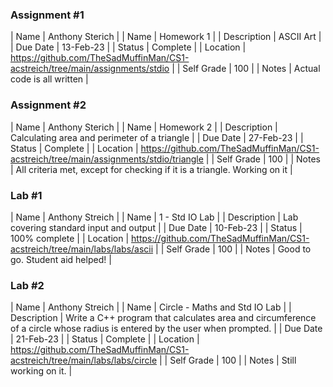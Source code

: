 ### Assignment #1

| Name | Anthony Sterich |
| Name | Homework 1 |
| Description | ASCII Art |
| Due Date | 13-Feb-23 |
| Status | Complete |
| Location | https://github.com/TheSadMuffinMan/CS1-acstreich/tree/main/assignments/stdio |
| Self Grade | 100 |
| Notes | Actual code is all written |

### Assignment #2

| Name | Anthony Sterich |
| Name | Homework 2 |
| Description | Calculating area and perimeter of a triangle |
| Due Date | 27-Feb-23 |
| Status | Complete |
| Location | https://github.com/TheSadMuffinMan/CS1-acstreich/tree/main/assignments/stdio/triangle |
| Self Grade | 100 |
| Notes | All criteria met, except for checking if it is a triangle. Working on it |

### Lab #1

| Name | Anthony Streich |
| Name | 1 - Std IO Lab |
| Description | Lab covering standard input and output |
| Due Date | 10-Feb-23 |
| Status | 100% complete |
| Location | https://github.com/TheSadMuffinMan/CS1-acstreich/tree/main/labs/labs/ascii |
| Self Grade | 100 |
| Notes | Good to go. Student aid helped! |

### Lab #2

| Name | Anthony Streich |
| Name | Circle - Maths and Std IO Lab |
| Description | Write a C++ program that calculates area and circumference of a circle whose radius is entered by the user when prompted. |
| Due Date | 21-Feb-23 |
| Status | Complete |
| Location | https://github.com/TheSadMuffinMan/CS1-acstreich/tree/main/labs/labs/circle |
| Self Grade | 100 |
| Notes | Still working on it. |
